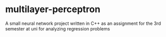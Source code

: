 # multilayer-perceptron
A small neural network project written in C++ as an assignment for the 3rd semester at uni for analyzing regression problems
